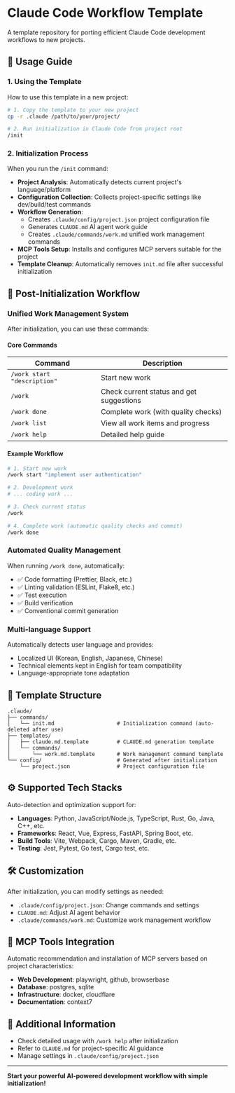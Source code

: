 # Claude Code Workflow Template

A template repository for porting efficient Claude Code development workflows to new projects.

## 🎯 Usage Guide

### 1. Using the Template

How to use this template in a new project:

```bash
# 1. Copy the template to your new project
cp -r .claude /path/to/your/project/

# 2. Run initialization in Claude Code from project root
/init
```

### 2. Initialization Process

When you run the `/init` command:

- **Project Analysis**: Automatically detects current project's language/platform
- **Configuration Collection**: Collects project-specific settings like dev/build/test commands
- **Workflow Generation**: 
  - Creates `.claude/config/project.json` project configuration file
  - Generates `CLAUDE.md` AI agent work guide
  - Creates `.claude/commands/work.md` unified work management commands
- **MCP Tools Setup**: Installs and configures MCP servers suitable for the project
- **Template Cleanup**: Automatically removes `init.md` file after successful initialization

## 🚀 Post-Initialization Workflow

### Unified Work Management System

After initialization, you can use these commands:

#### Core Commands

| Command | Description |
|---------|-------------|
| `/work start "description"` | Start new work |
| `/work` | Check current status and get suggestions |
| `/work done` | Complete work (with quality checks) |
| `/work list` | View all work items and progress |
| `/work help` | Detailed help guide |

#### Example Workflow

```bash
# 1. Start new work
/work start "implement user authentication"

# 2. Development work
# ... coding work ...

# 3. Check current status
/work

# 4. Complete work (automatic quality checks and commit)
/work done
```

### Automated Quality Management

When running `/work done`, automatically:
- ✅ Code formatting (Prettier, Black, etc.)
- ✅ Linting validation (ESLint, Flake8, etc.)
- ✅ Test execution
- ✅ Build verification
- ✅ Conventional commit generation

### Multi-language Support

Automatically detects user language and provides:
- Localized UI (Korean, English, Japanese, Chinese)
- Technical elements kept in English for team compatibility
- Language-appropriate tone adaptation

## 📁 Template Structure

```
.claude/
├── commands/
│   └── init.md                    # Initialization command (auto-deleted after use)
├── templates/
│   ├── claude.md.template         # CLAUDE.md generation template
│   └── commands/
│       └── work.md.template       # Work management command template
└── config/                        # Generated after initialization
    └── project.json               # Project configuration file
```

## ⚙️ Supported Tech Stacks

Auto-detection and optimization support for:
- **Languages**: Python, JavaScript/Node.js, TypeScript, Rust, Go, Java, C++, etc.
- **Frameworks**: React, Vue, Express, FastAPI, Spring Boot, etc.
- **Build Tools**: Vite, Webpack, Cargo, Maven, Gradle, etc.
- **Testing**: Jest, Pytest, Go test, Cargo test, etc.

## 🛠️ Customization

After initialization, you can modify settings as needed:
- `.claude/config/project.json`: Change commands and settings
- `CLAUDE.md`: Adjust AI agent behavior
- `.claude/commands/work.md`: Customize work management workflow

## 🔧 MCP Tools Integration

Automatic recommendation and installation of MCP servers based on project characteristics:
- **Web Development**: playwright, github, browserbase
- **Database**: postgres, sqlite
- **Infrastructure**: docker, cloudflare
- **Documentation**: context7

## 📖 Additional Information

- Check detailed usage with `/work help` after initialization
- Refer to `CLAUDE.md` for project-specific AI guidance
- Manage settings in `.claude/config/project.json`

---

**Start your powerful AI-powered development workflow with simple initialization!**